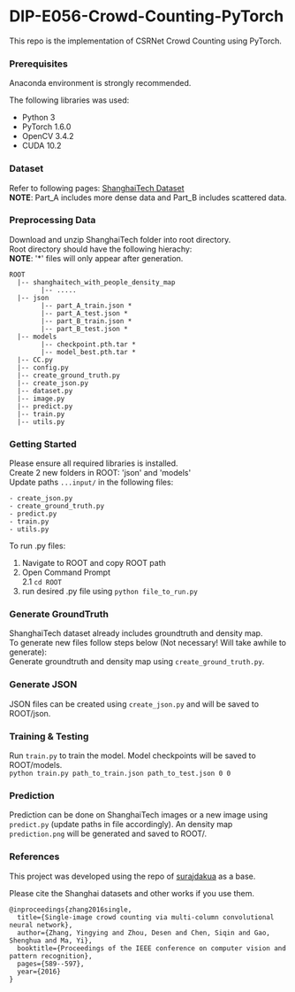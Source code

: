 # DIP-E056-Crowd-Counting-PyTorch

This repo is the implementation of CSRNet Crowd Counting using PyTorch.

### Prerequisites
Anaconda environment is strongly recommended.   

The following libraries was used:
- Python 3 
- PyTorch 1.6.0
- OpenCV 3.4.2
- CUDA 10.2

### Dataset
Refer to following pages:
[ShanghaiTech Dataset](https://www.kaggle.com/tthien/shanghaitech-with-people-density-map)  
**NOTE**: Part_A includes more dense data and Part_B includes scattered data.

### Preprocessing Data  
Download and unzip ShanghaiTech folder into root directory.   
Root directory should have the following hierachy:    
**NOTE**: '*' files will only appear after generation.   
```
ROOT
  |-- shanghaitech_with_people_density_map
        |-- .....
  |-- json
        |-- part_A_train.json *
        |-- part_A_test.json *
        |-- part_B_train.json *
        |-- part_B_test.json *
  |-- models
        |-- checkpoint.pth.tar *
        |-- model_best.pth.tar *
  |-- CC.py
  |-- config.py
  |-- create_ground_truth.py
  |-- create_json.py
  |-- dataset.py
  |-- image.py
  |-- predict.py
  |-- train.py
  |-- utils.py
```
### Getting Started
Please ensure all required libraries is installed.    
Create 2 new folders in ROOT: 'json' and 'models'   
Update paths ```...input/``` in the following files:
```
- create_json.py
- create_ground_truth.py
- predict.py
- train.py
- utils.py
```   
To run .py files:
1. Navigate to ROOT and copy ROOT path
2. Open Command Prompt  
2.1 ```cd ROOT```
3. run desired .py file using ```python file_to_run.py```

### Generate GroundTruth
ShanghaiTech dataset already includes groundtruth and density map.  
To generate new files follow steps below (Not necessary! Will take awhile to generate):   
Generate groundtruth and density map using ```create_ground_truth.py```.  

### Generate JSON
JSON files can be created using ```create_json.py``` and will be saved to ROOT/json.

### Training & Testing
Run ```train.py``` to train the model. Model checkpoints will be saved to ROOT/models.  
```python train.py path_to_train.json path_to_test.json 0 0```

### Prediction
Prediction can be done on ShanghaiTech images or a new image using ```predict.py``` (update paths in file accordingly). An density map ```prediction.png``` will be generated and saved to ROOT/.


### References
This project was developed using the repo of [surajdakua](https://github.com/surajdakua/Crowd-Counting-Using-Pytorch) as a base.  

Please cite the Shanghai datasets and other works if you use them.
```
@inproceedings{zhang2016single,
  title={Single-image crowd counting via multi-column convolutional neural network},
  author={Zhang, Yingying and Zhou, Desen and Chen, Siqin and Gao, Shenghua and Ma, Yi},
  booktitle={Proceedings of the IEEE conference on computer vision and pattern recognition},
  pages={589--597},
  year={2016}
}
```
